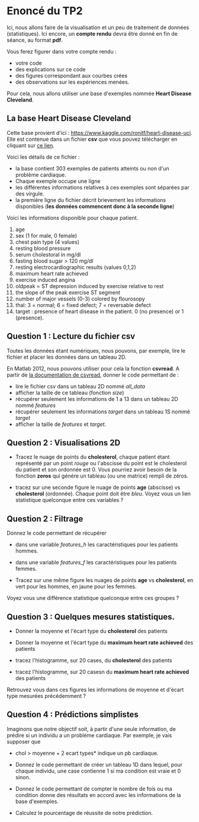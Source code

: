 # Enoncé du TP2

Ici, nous allons faire de la visualisation et un peu de traitement de données
(statistiques). Ici encore, un **compte rendu** devra être donné en fin de
séance, au format **pdf**.

Vous ferez figurer dans votre compte rendu :
- votre code
- des explications sur ce code
- des figures correspondant aux courbes crées
- des observations sur les expériences menées.

Pour cela, nous allons utiliser une base d'exemples nommée
**Heart Disease Cleveland**.

## La base Heart Disease Cleveland

Cette base provient d'ici : https://www.kaggle.com/ronitf/heart-disease-uci.
Elle est contenue dans un fichier **csv** que vous pouvez télécharger en
cliquant sur [ce lien](heart.csv).

Voici les détails de ce fichier :
- la base contient 303 exemples de patients atteints ou non d'un problème
cardiaque.
- Chaque exemple occupe une ligne
- les différentes informations relatives à ces exemples sont séparées par des
virgule.
- la première ligne du fichier décrit brievement les informations disponibles
(**les données commencent donc à la seconde ligne**)

Voici les informations disponible pour chaque patient.

1.  age
2.  sex (1 for male, 0 female)
3.  chest pain type (4 values)
4.  resting blood pressure
5.  serum cholestoral in mg/dl
6.  fasting blood sugar > 120 mg/dl
7.  resting electrocardiographic results (values 0,1,2)
8.  maximum heart rate achieved
9.  exercise induced angina
10. oldpeak = ST depression induced by exercise relative to rest
11. the slope of the peak exercise ST segment
12.  number of major vessels (0-3) colored by flourosopy
13.  thal: 3 = normal; 6 = fixed defect; 7 = reversable defect
14.  target : presence of heart disease in the patient.
      0 (no presence) or 1 (presence).

## Question 1 : Lecture du fichier csv


Toutes les données étant numériques, nous pouvons, par exemple, lire le fichier
et placer les données dans un tableau 2D.

En Matlab 2012, nous pouvons utiliser pour cela la fonction **csvread**.
A partir de [la documentation de csvread](https://fr.mathworks.com/help/matlab/ref/csvread.html), donner le code permettant de :

- lire le fichier csv dans un tableau 2D nommé *all_data*
- afficher la taille de ce tableau (fonction *size*)
- récupérer seulement les informations de 1 a 13 dans un tableau 2D nommé *features*
- récupérer seulement les informations *target* dans un tableau 1S nommé *target*
- afficher la taille de *features* et *target*.

## Question 2 : Visualisations 2D

- Tracez le nuage de points du **cholesterol**, chaque patient étant représenté
par un point *rouge* ou l'abscisse du point est le cholesterol du patient
et son ordonnée est 0.
Vous pourriez avoir besoin de la fonction **zeros** qui génére un tableau
(ou une matrice) rempli de zéros.

- tracez sur une seconde figure le nuage de points **age** (abscisse) vs
**cholesterol** (ordonnée). Chaque point doit être *bleu*.
Voyez vous un lien statistique quelconque entre ces variables ?

## Question 2 : Filtrage

Donnez le code permettant de récupérer
- dans une variable *features_h* les caractéristiques pour les patients hommes.
- dans une variable *features_f* les caractéristiques pour les patients femmes.

- Tracez sur une même figure les nuages de points **age** vs **cholesterol**,
en vert pour les hommes, en jaune pour les femmes.

Voyez vous une différence statistique quelconque entre ces groupes ?

## Question 3 : Quelques mesures statistiques.

- Donner la moyenne et l'écart type du **cholesterol** des patients
- Donner la moyenne et l'écart type du **maximum heart rate achieved** des patients

- tracez l'histogramme, sur 20 cases, du **cholesterol** des patients
- tracez l'histogramme, sur 20 casesn du **maximum heart rate achieved** des patients


Retrouvez vous dans ces figures les informations de moyenne et d'écart type
mesurées précédemment ?

## Question 4 : Prédictions simplistes

Imaginons que notre objectif soit, à partir d'une seule information, de prédire
si un individu a un problème cardiaque. Par exemple, je vais supposer que
* chol > moyenne + 2 ecart types* indique un pb cardiaque.

- Donnez le code permettant de créer un tableau 1D dans lequel, pour chaque
individu, une case contienne 1 si ma condition est vraie et 0 sinon.

- Donnez le code permettant de compter le nombre de fois ou ma condition
donne des résultats en accord avec les informations de la base d'exemples.

- Calculez le pourcentage de réussite de notre prédiction.
